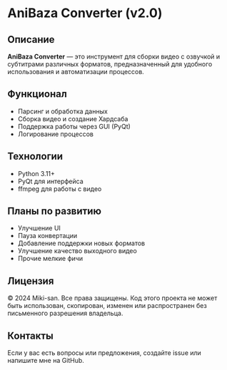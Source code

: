 # AniBaza Converter (v2.0)

## Описание
**AniBaza Converter** — это инструмент для сборки видео с озвучкой и субтитрами различных форматов, предназначенный для удобного использования и автоматизации процессов.

## Функционал
- Парсинг и обработка данных
- Сборка видео и создание Хардсаба
- Поддержка работы через GUI (PyQt)
- Логирование процессов

## Технологии
- Python 3.11+
- PyQt для интерфейса
- ffmpeg для работы с видео

## Планы по развитию
- Улучшение UI
- Пауза конвертации
- Добавление поддержки новых форматов
- Улучшение качество выходного видео
- Прочие мелкие фичи

## Лицензия
© 2024 Miki-san. Все права защищены. Код этого проекта не может быть использован, скопирован, изменен или распространен без письменного разрешения владельца.

## Контакты
Если у вас есть вопросы или предложения, создайте issue или напишите мне на GitHub.


